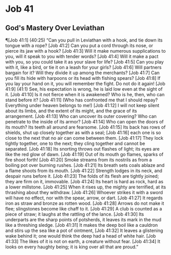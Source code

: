 # Job 41

## God's Mastery Over Leviathan
¶[Job 41:1] (40:25) “Can you pull in Leviathan with a hook, and tie down its tongue with a rope?
[Job 41:2] Can you put a cord through its nose, or pierce its jaw with a hook?
[Job 41:3] Will it make numerous supplications to you, will it speak to you with tender words?
[Job 41:4] Will it make a pact with you, so you could take it as your slave for life?
[Job 41:5] Can you play with it, like a bird, or tie it on a leash for your girls?
[Job 41:6] Will partners bargain for it? Will they divide it up among the merchants?
[Job 41:7] Can you fill its hide with harpoons or its head with fishing spears?
[Job 41:8] If you lay your hand on it, you will remember the fight. Do not do it again!
[Job 41:9] (41:1) See, his expectation is wrong, he is laid low even at the sight of it.
[Job 41:10] Is it not fierce when it is awakened? Who is he, then, who can stand before it?
[Job 41:11] (Who has confronted me that I should repay? Everything under heaven belongs to me!)
[Job 41:12] I will not keep silent about its limbs, and the extent of its might, and the grace of its arrangement.
[Job 41:13] Who can uncover its outer covering? Who can penetrate to the inside of its armor?
[Job 41:14] Who can open the doors of its mouth? Its teeth all around are fearsome.
[Job 41:15] Its back has rows of shields, shut up closely together as with a seal;
[Job 41:16] each one is so close to the next that no air can come between them.
[Job 41:17] They lock tightly together, one to the next; they cling together and cannot be separated.
[Job 41:18] Its snorting throws out flashes of light; its eyes are like the red glow of dawn.
[Job 41:19] Out of its mouth go flames, sparks of fire shoot forth!
[Job 41:20] Smoke streams from its nostrils as from a boiling pot over burning rushes.
[Job 41:21] Its breath sets coals ablaze and a flame shoots from its mouth.
[Job 41:22] Strength lodges in its neck, and despair runs before it.
[Job 41:23] The folds of its flesh are tightly joined; they are firm on it, immovable.
[Job 41:24] Its heart is hard as rock, hard as a lower millstone.
[Job 41:25] When it rises up, the mighty are terrified, at its thrashing about they withdraw.
[Job 41:26] Whoever strikes it with a sword will have no effect, nor with the spear, arrow, or dart.
[Job 41:27] It regards iron as straw and bronze as rotten wood.
[Job 41:28] Arrows do not make it flee; slingstones become like chaff to it.
[Job 41:29] A club is counted as a piece of straw; it laughs at the rattling of the lance.
[Job 41:30] Its underparts are the sharp points of potsherds, it leaves its mark in the mud like a threshing sledge.
[Job 41:31] It makes the deep boil like a cauldron and stirs up the sea like a pot of ointment,
[Job 41:32] It leaves a glistening wake behind it; one would think the deep had a head of white hair.
[Job 41:33] The likes of it is not on earth, a creature without fear.
[Job 41:34] It looks on every haughty being; it is king over all that are proud.”

